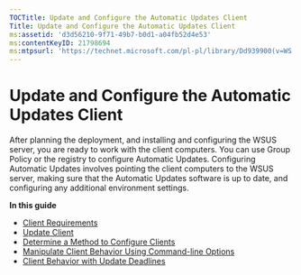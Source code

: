 ```yaml
---
TOCTitle: Update and Configure the Automatic Updates Client
Title: Update and Configure the Automatic Updates Client
ms:assetid: 'd3d56210-9f71-49b7-b0d1-a04fb52d4e53'
ms:contentKeyID: 21798694
ms:mtpsurl: 'https://technet.microsoft.com/pl-pl/library/Dd939900(v=WS.10)'
---
```


Update and Configure the Automatic Updates Client
=================================================

After planning the deployment, and installing and configuring the WSUS server, you are ready to work with the client computers. You can use Group Policy or the registry to configure Automatic Updates. Configuring Automatic Updates involves pointing the client computers to the WSUS server, making sure that the Automatic Updates software is up to date, and configuring any additional environment settings.

**In this guide**

-   [Client Requirements](https://technet.microsoft.com/b4554fdd-03a2-42b4-ae95-4e96f976d67c)
-   [Update Client](https://technet.microsoft.com/9e3f8272-a9c5-479a-8f75-b54d9f3548e6)
-   [Determine a Method to Configure Clients](https://technet.microsoft.com/4906fa0d-47b0-48a0-90c7-90bd179a7eed)
-   [Manipulate Client Behavior Using Command-line Options](https://technet.microsoft.com/1c04efba-4793-41f4-9e4c-dd5e8a82b059)
-   [Client Behavior with Update Deadlines](https://technet.microsoft.com/f4aff13a-07f0-4939-881f-95191a025fcc)
